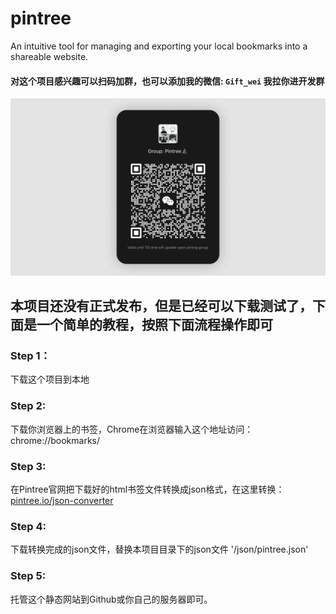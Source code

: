 # pintree
An intuitive tool for managing and exporting your local bookmarks into a shareable website. 

#### 对这个项目感兴趣可以扫码加群，也可以添加我的微信: ```Gift_wei``` 我拉你进开发群
![](/assets/wechat_group.png)

## 本项目还没有正式发布，但是已经可以下载测试了，下面是一个简单的教程，按照下面流程操作即可
### Step 1：
下载这个项目到本地
### Step 2: 
下载你浏览器上的书签，Chrome在浏览器输入这个地址访问：chrome://bookmarks/
### Step 3: 
在Pintree官网把下载好的html书签文件转换成json格式，在这里转换：[pintree.io/json-converter](https://pintree.io/json-converter.html)
### Step 4: 
下载转换完成的json文件，替换本项目目录下的json文件 '/json/pintree.json'
### Step 5:
托管这个静态网站到Github或你自己的服务器即可。


